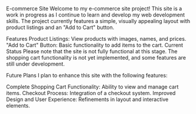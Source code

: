 E-commerce Site
Welcome to my e-commerce site project! This site is a work in progress as I continue to learn and develop my web development skills. The project currently features a simple, visually appealing layout with product listings and an "Add to Cart" button.

Features
Product Listings: View products with images, names, and prices.
"Add to Cart" Button: Basic functionality to add items to the cart.
Current Status
Please note that the site is not fully functional at this stage. The shopping cart functionality is not yet implemented, and some features are still under development.

Future Plans
I plan to enhance this site with the following features:

Complete Shopping Cart Functionality: Ability to view and manage cart items.
Checkout Process: Integration of a checkout system.
Improved Design and User Experience: Refinements in layout and interactive elements.
